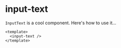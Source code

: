 # input-text

`InputText` is a cool component. Here's how to use it...

```
<template>
  <input-text />
</template>
```